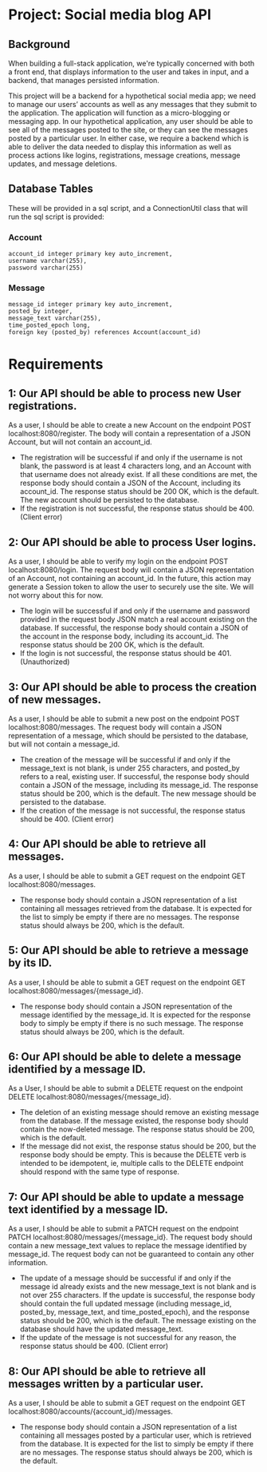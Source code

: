 # Project: Social media blog API

## Background 

When building a full-stack application, we're typically concerned with both a front end, that displays information to the user and takes in input, and a backend, that manages persisted information.

This project will be a backend for a hypothetical social media app; we need to manage our users’ accounts as well as any messages that they submit to the application. The application will function as a micro-blogging or messaging app. In our hypothetical application, any user should be able to see all of the messages posted to the site, or they can see the messages posted by a particular user. In either case, we require a backend which is able to deliver the data needed to display this information as well as process actions like logins, registrations, message creations, message updates, and message deletions.

## Database Tables 

These will be provided in a sql script, and a ConnectionUtil class that will run the sql script is provided:

### Account
```
account_id integer primary key auto_increment,
username varchar(255),
password varchar(255)
```

### Message
```
message_id integer primary key auto_increment,
posted_by integer,
message_text varchar(255),
time_posted_epoch long,
foreign key (posted_by) references Account(account_id)
```

# Requirements

## 1: Our API should be able to process new User registrations.

As a user, I should be able to create a new Account on the endpoint POST localhost:8080/register. The body will contain a representation of a JSON Account, but will not contain an account_id.

- The registration will be successful if and only if the username is not blank, the password is at least 4 characters long, and an Account with that username does not already exist. If all these conditions are met, the response body should contain a JSON of the Account, including its account_id. The response status should be 200 OK, which is the default. The new account should be persisted to the database.
- If the registration is not successful, the response status should be 400. (Client error)

## 2: Our API should be able to process User logins.

As a user, I should be able to verify my login on the endpoint POST localhost:8080/login. The request body will contain a JSON representation of an Account, not containing an account_id. In the future, this action may generate a Session token to allow the user to securely use the site. We will not worry about this for now.

- The login will be successful if and only if the username and password provided in the request body JSON match a real account existing on the database. If successful, the response body should contain a JSON of the account in the response body, including its account_id. The response status should be 200 OK, which is the default.
- If the login is not successful, the response status should be 401. (Unauthorized)


## 3: Our API should be able to process the creation of new messages.

As a user, I should be able to submit a new post on the endpoint POST localhost:8080/messages. The request body will contain a JSON representation of a message, which should be persisted to the database, but will not contain a message_id.

- The creation of the message will be successful if and only if the message_text is not blank, is under 255 characters, and posted_by refers to a real, existing user. If successful, the response body should contain a JSON of the message, including its message_id. The response status should be 200, which is the default. The new message should be persisted to the database.
- If the creation of the message is not successful, the response status should be 400. (Client error)

## 4: Our API should be able to retrieve all messages.

As a user, I should be able to submit a GET request on the endpoint GET localhost:8080/messages.

- The response body should contain a JSON representation of a list containing all messages retrieved from the database. It is expected for the list to simply be empty if there are no messages. The response status should always be 200, which is the default.

## 5: Our API should be able to retrieve a message by its ID.

As a user, I should be able to submit a GET request on the endpoint GET localhost:8080/messages/{message_id}.

- The response body should contain a JSON representation of the message identified by the message_id. It is expected for the response body to simply be empty if there is no such message. The response status should always be 200, which is the default.

## 6: Our API should be able to delete a message identified by a message ID.

As a User, I should be able to submit a DELETE request on the endpoint DELETE localhost:8080/messages/{message_id}.

- The deletion of an existing message should remove an existing message from the database. If the message existed, the response body should contain the now-deleted message. The response status should be 200, which is the default.
- If the message did not exist, the response status should be 200, but the response body should be empty. This is because the DELETE verb is intended to be idempotent, ie, multiple calls to the DELETE endpoint should respond with the same type of response.

## 7: Our API should be able to update a message text identified by a message ID.

As a user, I should be able to submit a PATCH request on the endpoint PATCH localhost:8080/messages/{message_id}. The request body should contain a new message_text values to replace the message identified by message_id. The request body can not be guaranteed to contain any other information.

- The update of a message should be successful if and only if the message id already exists and the new message_text is not blank and is not over 255 characters. If the update is successful, the response body should contain the full updated message (including message_id, posted_by, message_text, and time_posted_epoch), and the response status should be 200, which is the default. The message existing on the database should have the updated message_text.
- If the update of the message is not successful for any reason, the response status should be 400. (Client error)

## 8: Our API should be able to retrieve all messages written by a particular user.

As a user, I should be able to submit a GET request on the endpoint GET localhost:8080/accounts/{account_id}/messages.

- The response body should contain a JSON representation of a list containing all messages posted by a particular user, which is retrieved from the database. It is expected for the list to simply be empty if there are no messages. The response status should always be 200, which is the default.
